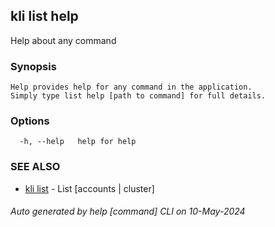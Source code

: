 ## kli list help

Help about any command

### Synopsis

```
Help provides help for any command in the application.
Simply type list help [path to command] for full details.
```

### Options

```
  -h, --help   help for help
```

### SEE ALSO

* [kli list](kli_list.md)  - List [accounts | cluster]

###### Auto generated by help [command] CLI on 10-May-2024
